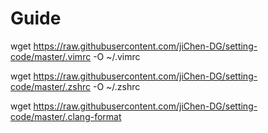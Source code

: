 # Guide

wget https://raw.githubusercontent.com/jiChen-DG/setting-code/master/.vimrc -O ~/.vimrc

wget https://raw.githubusercontent.com/jiChen-DG/setting-code/master/.zshrc -O ~/.zshrc

wget https://raw.githubusercontent.com/jiChen-DG/setting-code/master/.clang-format